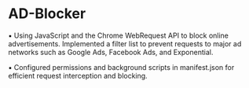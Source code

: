 # AD-Blocker

▪ Using JavaScript and the Chrome WebRequest API to block online advertisements. Implemented a filter list to prevent requests to major ad networks such as Google Ads, Facebook Ads, and Exponential. 

▪ Configured permissions and background scripts in manifest.json for efficient request interception and blocking.
